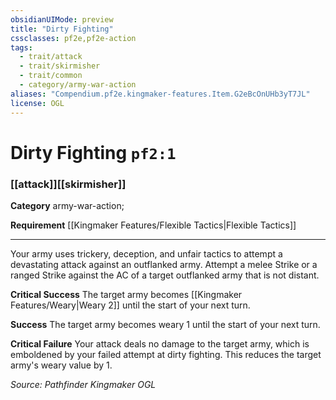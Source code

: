 ```yaml
---
obsidianUIMode: preview
title: "Dirty Fighting"
cssclasses: pf2e,pf2e-action
tags:
  - trait/attack
  - trait/skirmisher
  - trait/common
  - category/army-war-action
aliases: "Compendium.pf2e.kingmaker-features.Item.G2eBcOnUHb3yT7JL"
license: OGL
---
```

# Dirty Fighting `pf2:1`

### [[attack]][[skirmisher]]

**Category** army-war-action; 




**Requirement** [[Kingmaker Features/Flexible Tactics|Flexible Tactics]]

* * *

Your army uses trickery, deception, and unfair tactics to attempt a devastating attack against an outflanked army. Attempt a melee Strike or a ranged Strike against the AC of a target outflanked army that is not distant.

**Critical Success** The target army becomes [[Kingmaker Features/Weary|Weary 2]] until the start of your next turn.

**Success** The target army becomes weary 1 until the start of your next turn.

**Critical Failure** Your attack deals no damage to the target army, which is emboldened by your failed attempt at dirty fighting. This reduces the target army's weary value by 1.

*Source: Pathfinder Kingmaker*
*OGL*